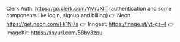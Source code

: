 Clerk Auth: https://go.clerk.com/YMrJXlT (authentication and some components like login, signup and billing)
👉 Neon: https://get.neon.com/Fk1Nl7s
👉 Inngest: https://innge.st/yt-gs-4
👉 ImageKit: https://tinyurl.com/58by3zpu